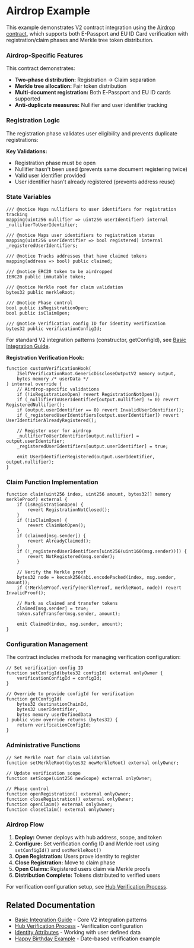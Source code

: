 # Airdrop Example

This example demonstrates V2 contract integration using the [Airdrop contract](https://github.com/selfxyz/self/blob/main/contracts/contracts/example/Airdrop.sol), which supports both E-Passport and EU ID Card verification with registration/claim phases and Merkle tree token distribution.

### Airdrop-Specific Features

This contract demonstrates:

- **Two-phase distribution:** Registration → Claim separation
- **Merkle tree allocation:** Fair token distribution
- **Multi-document registration:** Both E-Passport and EU ID cards supported
- **Anti-duplicate measures:** Nullifier and user identifier tracking

### Registration Logic

The registration phase validates user eligibility and prevents duplicate registrations:

**Key Validations:**

- Registration phase must be open
- Nullifier hasn't been used (prevents same document registering twice)
- Valid user identifier provided
- User identifier hasn't already registered (prevents address reuse)

### State Variables

```solidity
/// @notice Maps nullifiers to user identifiers for registration tracking
mapping(uint256 nullifier => uint256 userIdentifier) internal _nullifierToUserIdentifier;

/// @notice Maps user identifiers to registration status
mapping(uint256 userIdentifier => bool registered) internal _registeredUserIdentifiers;

/// @notice Tracks addresses that have claimed tokens
mapping(address => bool) public claimed;

/// @notice ERC20 token to be airdropped
IERC20 public immutable token;

/// @notice Merkle root for claim validation
bytes32 public merkleRoot;

/// @notice Phase control
bool public isRegistrationOpen;
bool public isClaimOpen;

/// @notice Verification config ID for identity verification
bytes32 public verificationConfigId;
```

For standard V2 integration patterns (constructor, getConfigId), see [Basic Integration Guide](broken-reference).

**Registration Verification Hook:**

```solidity
function customVerificationHook(
    ISelfVerificationRoot.GenericDiscloseOutputV2 memory output,
    bytes memory /* userData */
) internal override {
    // Airdrop-specific validations
    if (!isRegistrationOpen) revert RegistrationNotOpen();
    if (_nullifierToUserIdentifier[output.nullifier] != 0) revert RegisteredNullifier();
    if (output.userIdentifier == 0) revert InvalidUserIdentifier();
    if (_registeredUserIdentifiers[output.userIdentifier]) revert UserIdentifierAlreadyRegistered();

    // Register user for airdrop
    _nullifierToUserIdentifier[output.nullifier] = output.userIdentifier;
    _registeredUserIdentifiers[output.userIdentifier] = true;

    emit UserIdentifierRegistered(output.userIdentifier, output.nullifier);
}
```

### Claim Function Implementation

```solidity
function claim(uint256 index, uint256 amount, bytes32[] memory merkleProof) external {
    if (isRegistrationOpen) {
        revert RegistrationNotClosed();
    }
    if (!isClaimOpen) {
        revert ClaimNotOpen();
    }
    if (claimed[msg.sender]) {
        revert AlreadyClaimed();
    }
    if (!_registeredUserIdentifiers[uint256(uint160(msg.sender))]) {
        revert NotRegistered(msg.sender);
    }

    // Verify the Merkle proof
    bytes32 node = keccak256(abi.encodePacked(index, msg.sender, amount));
    if (!MerkleProof.verify(merkleProof, merkleRoot, node)) revert InvalidProof();

    // Mark as claimed and transfer tokens
    claimed[msg.sender] = true;
    token.safeTransfer(msg.sender, amount);

    emit Claimed(index, msg.sender, amount);
}
```

### Configuration Management

The contract includes methods for managing verification configuration:

```solidity
// Set verification config ID
function setConfigId(bytes32 configId) external onlyOwner {
    verificationConfigId = configId;
}

// Override to provide configId for verification
function getConfigId(
    bytes32 destinationChainId,
    bytes32 userIdentifier,
    bytes memory userDefinedData
) public view override returns (bytes32) {
    return verificationConfigId;
}
```

### Administrative Functions

```solidity
// Set Merkle root for claim validation
function setMerkleRoot(bytes32 newMerkleRoot) external onlyOwner;

// Update verification scope
function setScope(uint256 newScope) external onlyOwner;

// Phase control
function openRegistration() external onlyOwner;
function closeRegistration() external onlyOwner;
function openClaim() external onlyOwner;
function closeClaim() external onlyOwner;
```

### Airdrop Flow

1. **Deploy:** Owner deploys with hub address, scope, and token
2. **Configure:** Set verification config ID and Merkle root using `setConfigId()` and `setMerkleRoot()`
3. **Open Registration:** Users prove identity to register
4. **Close Registration:** Move to claim phase
5. **Open Claims:** Registered users claim via Merkle proofs
6. **Distribution Complete:** Tokens distributed to verified users

For verification configuration setup, see [Hub Verification Process](../technical-docs/verification-in-the-identityverificationhub.md#v2-enhanced-verifications).

## Related Documentation

- [Basic Integration Guide](./basic-integration.md) - Core V2 integration patterns
- [Hub Verification Process](../technical-docs/verification-in-the-identityverificationhub.md) - Verification configuration
- [Identity Attributes](./working-with-userdefineddata.md) - Working with user defined data
- [Happy Birthday Example](happy-birthday-example.md) - Date-based verification example
